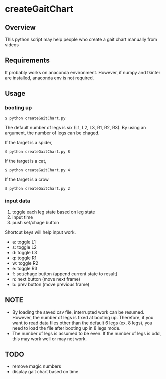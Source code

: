 # createGaitChart


## Overview

This python script may help people who create a gait chart manually from videos 

## Requirements

It probably works on anaconda environment. However, if numpy and tkinter are installed, anaconda env is not required.

## Usage

### booting up

```
$ python createGaitChart.py 
```

The default number of legs is six (L1, L2, L3, R1, R2, R3). By using an argument, the number of legs can be chaged.

If the target is a spider,
```
$ python createGaitChart.py 8
```
If the target is a cat,
```
$ python createGaitChart.py 4
```
If the target is a crow
```
$ python createGaitChart.py 2
```

### input data

1. toggle each leg state based on leg state
2. input time
3. push set/chage button


Shortcut keys will help input work.
  - a: toggle L1
  - s: toggle L2
  - d: toggle L3
  - q: toggle R1
  - w: toggle R2
  - e: toggle R3
  - f: set/chage button (append current state to result)
  - n: next button (move next frame)
  - b: prev button (move previous frame)

## NOTE

- By loading the saved csv file, interrupted work can be resumed. However, the number of legs is fixed at booting up.
Therefore, if you want to read data files other than the default 6 legs (ex. 8 legs), 
you need to load the file after booting up in 8 legs mode.
- The number of legs is assumed to be even. If the number of legs is odd, this may work well or may not work.


## TODO 
- remove magic numbers 
- display gait chart based on time. 

